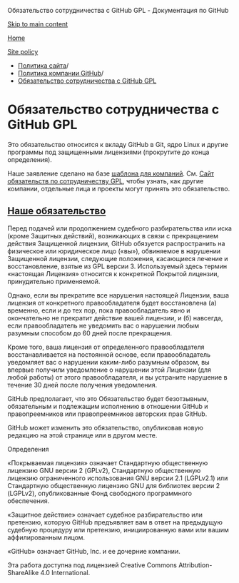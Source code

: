 Обязательство сотрудничества с GitHub GPL - Документация по GitHub

[Skip to main content](#main-content)

[Home](/ru)

[Site policy](/ru/site-policy)

* [Политика сайта](/ru/site-policy)/
* [Политика компании GitHub](/ru/site-policy/github-company-policies)/
* [Обязательство сотрудничества с GitHub GPL](/ru/site-policy/github-company-policies/github-gpl-cooperation-commitment)

Обязательство сотрудничества с GitHub GPL
==========

Это обязательство относится к вкладу GitHub в Git, ядро Linux и другие программы под защищенными лицензиями (прокрутите до конца определения).

Наше заявление сделано на базе [шаблона для компаний](https://github.com/gplcc/gplcc/blob/master/Company/GPL%20Cooperation%20Commitment-Company-Template.md). См. [Сайт обязательств по сотрудничеству GPL](https://gplcc.github.io/gplcc/), чтобы узнать, как другие компании, отдельные лица и проекты могут принять это обязательство.

[Наше обязательство](#our-commitment)
----------

Перед подачей или продолжением судебного разбирательства или иска (кроме Защитных действий), возникающих в связи с прекращением действия Защищенной лицензии, GitHub обязуется распространить на физическое или юридическое лицо («вы»), обвиняемое в нарушении Защищенной лицензии, следующие положения, касающиеся лечение и восстановление, взятые из GPL версии 3. Используемый здесь термин «настоящая Лицензия» относится к конкретной Покрытой лицензии, принудительно применяемой.

Однако, если вы прекратите все нарушения настоящей Лицензии, ваша лицензия от конкретного правообладателя будет восстановлена (а) временно, если и до тех пор, пока правообладатель явно и окончательно не прекратит действие вашей лицензии, и (б) навсегда, если правообладатель не уведомить вас о нарушении любым разумным способом до 60 дней после прекращения.

Кроме того, ваша лицензия от определенного правообладателя восстанавливается на постоянной основе, если правообладатель уведомляет вас о нарушении каким-либо разумным образом, вы впервые получили уведомление о нарушении этой Лицензии (для любой работы) от этого правообладателя, и вы устраните нарушение в течение 30 дней после получения уведомления.

GitHub предполагает, что это Обязательство будет безотзывным, обязательным и подлежащим исполнению в отношении GitHub и правопреемников или правопреемников авторских прав GitHub.

GitHub может изменить это обязательство, опубликовав новую редакцию на этой странице или в другом месте.

Определения

«Покрываемая лицензия» означает Стандартную общественную лицензию GNU версии 2 (GPLv2), Стандартную общественную лицензию ограниченного использования GNU версии 2.1 (LGPLv2.1) или Стандартную общественную лицензию GNU для библиотек версии 2 (LGPLv2), опубликованные Фонд свободного программного обеспечения.

«Защитное действие» означает судебное разбирательство или претензию, которую GitHub предъявляет вам в ответ на предыдущую судебную процедуру или претензию, инициированную вами или вашим аффилированным лицом.

«GitHub» означает GitHub, Inc. и ее дочерние компании.

Эта работа доступна под лицензией Creative Commons Attribution-ShareAlike 4.0 International.
